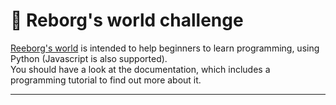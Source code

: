 # 🤖 Reborg's world challenge

[Reeborg's world](https://reeborg.ca/reeborg.html) is intended to help beginners to learn programming, using Python (Javascript is also supported).  
You should have a look at the documentation, which includes a programming tutorial to find out more about it.  

---
